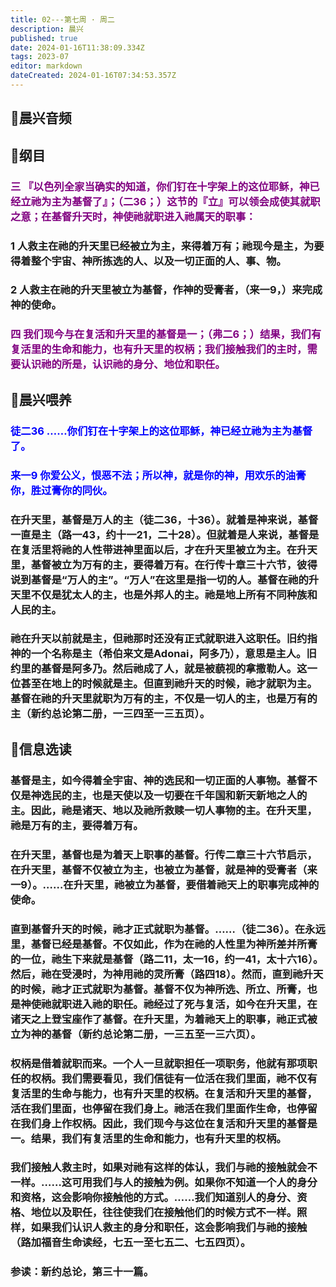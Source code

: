 ```yaml
---
title: 02---第七周 · 周二
description: 晨兴
published: true
date: 2024-01-16T11:38:09.334Z
tags: 2023-07
editor: markdown
dateCreated: 2024-01-16T07:34:53.357Z
---
```


## 🎵晨兴音频

## 📖纲目

### <font color=purple>三 『以色列全家当确实的知道，你们钉在十字架上的这位耶稣，神已经立祂为主为基督了』；（二36；）这节的『立』可以领会成使其就职之意；在基督升天时，神使祂就职进入祂属天的职事：</font>

### 1 人救主在祂的升天里已经被立为主，来得着万有；祂现今是主，为要得着整个宇宙、神所拣选的人、以及一切正面的人、事、物。

### 2 人救主在祂的升天里被立为基督，作神的受膏者，（来一9，）来完成神的使命。

### <font color=purple>四 我们现今与在复活和升天里的基督是一；（弗二6；）结果，我们有复活里的生命和能力，也有升天里的权柄；我们接触我们的主时，需要认识祂的所是，认识祂的身分、地位和职任。</font>

## 📖晨兴喂养

### <font color=blue>徒二36    ……你们钉在十字架上的这位耶稣，神已经立祂为主为基督了。</font>

### <font color=blue>来一9    你爱公义，恨恶不法；所以神，就是你的神，用欢乐的油膏你，胜过膏你的同伙。</font></font>

### 在升天里，基督是万人的主（徒二36，十36）。就着是神来说，基督一直是主（路一43，约十一21，二十28）。但就着是人来说，基督是在复活里将祂的人性带进神里面以后，才在升天里被立为主。在升天里，基督被立为万有的主，要得着万有。在行传十章三十六节，彼得说到基督是“万人的主”。“万人”在这里是指一切的人。基督在祂的升天里不仅是犹太人的主，也是外邦人的主。祂是地上所有不同种族和人民的主。

### 祂在升天以前就是主，但祂那时还没有正式就职进入这职任。旧约指神的一个名称是主（希伯来文是Adonai，阿多乃），意思是主人。旧约里的基督是阿多乃。然后祂成了人，就是被藐视的拿撒勒人。这一位甚至在地上的时候就是主。但直到祂升天的时候，祂才就职为主。基督在祂的升天里就职为万有的主，不仅是一切人的主，也是万有的主（新约总论第二册，一三四至一三五页）。

## 📖信息选读

### 基督是主，如今得着全宇宙、神的选民和一切正面的人事物。基督不仅是神选民的主，也是天使以及一切要在千年国和新天新地之人的主。因此，祂是诸天、地以及祂所救赎一切人事物的主。在升天里，祂是万有的主，要得着万有。

### 在升天里，基督也是为着天上职事的基督。行传二章三十六节启示，在升天里，基督不仅被立为主，也被立为基督，就是神的受膏者（来一9）。……在升天里，祂被立为基督，要借着祂天上的职事完成神的使命。

### 直到基督升天的时候，祂才正式就职为基督。……（徒二36）。在永远里，基督已经是基督。不仅如此，作为在祂的人性里为神所差并所膏的一位，祂生下来就是基督（路二11，太一16，约一41，太十六16）。然后，祂在受浸时，为神用祂的灵所膏（路四18）。然而，直到祂升天的时候，祂才正式就职为基督。基督不仅为神所选、所立、所膏，也是神使祂就职进入祂的职任。祂经过了死与复活，如今在升天里，在诸天之上登宝座作了基督。在升天里，为着祂天上的职事，祂正式被立为神的基督（新约总论第二册，一三五至一三六页）。

### 权柄是借着就职而来。一个人一旦就职担任一项职务，他就有那项职任的权柄。我们需要看见，我们信徒有一位活在我们里面，祂不仅有复活里的生命与能力，也有升天里的权柄。在复活和升天里的基督，活在我们里面，也停留在我们身上。祂活在我们里面作生命，也停留在我们身上作权柄。因此，我们现今与这位在复活和升天里的基督是一。结果，我们有复活里的生命和能力，也有升天里的权柄。

### 我们接触人救主时，如果对祂有这样的体认，我们与祂的接触就会不一样。……这可用我们与人的接触为例。如果你不知道一个人的身分和资格，这会影响你接触他的方式。……我们知道别人的身分、资格、地位以及职任，往往使我们在接触他们的时候方式不一样。照样，如果我们认识人救主的身分和职任，这会影响我们与祂的接触（路加福音生命读经，七五一至七五二、七五四页）。

### 参读：新约总论，第三十一篇。
<!-- Google tag (gtag.js) -->
<script async src="https://www.googletagmanager.com/gtag/js?id=G-1P8709Z16T"></script>
<script>
  window.dataLayer = window.dataLayer || [];
  function gtag(){dataLayer.push(arguments);}
  gtag('js', new Date());

  gtag('config', 'G-1P8709Z16T');
</script>
